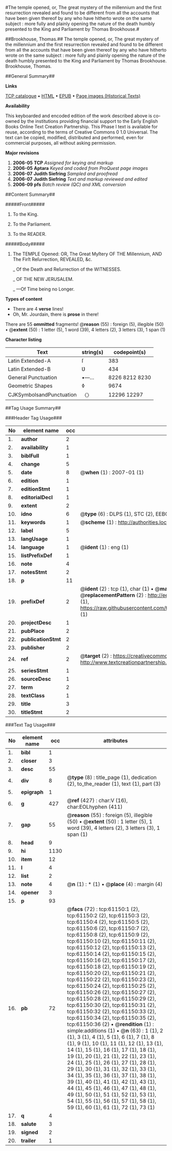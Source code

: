 #The temple opened, or, The great mystery of the millennium and the first resurrection revealed and found to be different from all the accounts that have been given thereof by any who have hitherto wrote on the same subject : more fully and plainly opening the nature of the death humbly presented to the King and Parliament by Thomas Brookhouse.#

##Brookhouse, Thomas.##
The temple opened, or, The great mystery of the millennium and the first resurrection revealed and found to be different from all the accounts that have been given thereof by any who have hitherto wrote on the same subject : more fully and plainly opening the nature of the death humbly presented to the King and Parliament by Thomas Brookhouse.
Brookhouse, Thomas.

##General Summary##

**Links**

[TCP catalogue](http://www.ota.ox.ac.uk/tcp/)  • 
[HTML](http://tei.it.ox.ac.uk/tcp/Texts-HTML/free/A29/A29711.html)  • 
[EPUB](http://tei.it.ox.ac.uk/tcp/Texts-EPUB/free/A29/A29711.epub) • 
[Page images (Historical Texts)](https://data.historicaltexts.jisc.ac.uk/view?pubId=eebo-12395520e&pageId=eebo-12395520e-61150-1)

**Availability**

This keyboarded and encoded edition of the
	       work described above is co-owned by the institutions
	       providing financial support to the Early English Books
	       Online Text Creation Partnership. This Phase I text is
	       available for reuse, according to the terms of Creative
	       Commons 0 1.0 Universal. The text can be copied,
	       modified, distributed and performed, even for
	       commercial purposes, all without asking permission.

**Major revisions**

1. __2006-05__ __TCP__ *Assigned for keying and markup*
1. __2006-05__ __Aptara__ *Keyed and coded from ProQuest page images*
1. __2006-07__ __Judith Siefring__ *Sampled and proofread*
1. __2006-07__ __Judith Siefring__ *Text and markup reviewed and edited*
1. __2006-09__ __pfs__ *Batch review (QC) and XML conversion*

##Content Summary##

#####Front#####

1. To the King.

1. To the Parliament.

1. To the READER.

#####Body#####

1. The TEMPLE Opened:
OR,
The Great Myſtery
OF THE
Millennium,
AND
The Firſt Reſurrection,
REVEALED, &c.

    _ Of the Death and Reſurrection of the
WITNESSES.

    _ OF THE
NEW JERUSALEM.

    _ —Of Time being no Longer.

**Types of content**

  * There are 4 **verse** lines!
  * Oh, Mr. Jourdain, there is **prose** in there!

There are 55 **ommitted** fragments! 
 @__reason__ (55) : foreign (5), illegible (50)  •  @__extent__ (50) : 1 letter (5), 1 word (39), 4 letters (2), 3 letters (3), 1 span (1)

**Character listing**


|Text|string(s)|codepoint(s)|
|---|---|---|
|Latin Extended-A|ſ|383|
|Latin Extended-B|Ʋ|434|
|General Punctuation|•—…|8226 8212 8230|
|Geometric Shapes|◊|9674|
|CJKSymbolsandPunctuation|〈〉|12296 12297|

##Tag Usage Summary##

###Header Tag Usage###

|No|element name|occ|attributes|
|---|---|---|---|
|1.|__author__|2||
|2.|__availability__|1||
|3.|__biblFull__|1||
|4.|__change__|5||
|5.|__date__|8| @__when__ (1) : 2007-01 (1)|
|6.|__edition__|1||
|7.|__editionStmt__|1||
|8.|__editorialDecl__|1||
|9.|__extent__|2||
|10.|__idno__|6| @__type__ (6) : DLPS (1), STC (2), EEBO-CITATION (1), OCLC (1), VID (1)|
|11.|__keywords__|1| @__scheme__ (1) : http://authorities.loc.gov/ (1)|
|12.|__label__|5||
|13.|__langUsage__|1||
|14.|__language__|1| @__ident__ (1) : eng (1)|
|15.|__listPrefixDef__|1||
|16.|__note__|4||
|17.|__notesStmt__|2||
|18.|__p__|11||
|19.|__prefixDef__|2| @__ident__ (2) : tcp (1), char (1)  •  @__matchPattern__ (2) : ([0-9\-]+):([0-9IVX]+) (1), (.+) (1)  •  @__replacementPattern__ (2) : http://eebo.chadwyck.com/downloadtiff?vid=$1&page=$2 (1), https://raw.githubusercontent.com/textcreationpartnership/Texts/master/tcpchars.xml#$1 (1)|
|20.|__projectDesc__|1||
|21.|__pubPlace__|2||
|22.|__publicationStmt__|2||
|23.|__publisher__|2||
|24.|__ref__|2| @__target__ (2) : https://creativecommons.org/publicdomain/zero/1.0/ (1), http://www.textcreationpartnership.org/docs/. (1)|
|25.|__seriesStmt__|1||
|26.|__sourceDesc__|1||
|27.|__term__|2||
|28.|__textClass__|1||
|29.|__title__|3||
|30.|__titleStmt__|2||


###Text Tag Usage###

|No|element name|occ|attributes|
|---|---|---|---|
|1.|__bibl__|1||
|2.|__closer__|3||
|3.|__desc__|55||
|4.|__div__|8| @__type__ (8) : title_page (1), dedication (2), to_the_reader (1), text (1), part (3)|
|5.|__epigraph__|1||
|6.|__g__|427| @__ref__ (427) : char:V (16), char:EOLhyphen (411)|
|7.|__gap__|55| @__reason__ (55) : foreign (5), illegible (50)  •  @__extent__ (50) : 1 letter (5), 1 word (39), 4 letters (2), 3 letters (3), 1 span (1)|
|8.|__head__|9||
|9.|__hi__|1130||
|10.|__item__|12||
|11.|__l__|4||
|12.|__list__|2||
|13.|__note__|4| @__n__ (1) : * (1)  •  @__place__ (4) : margin (4)|
|14.|__opener__|3||
|15.|__p__|93||
|16.|__pb__|72| @__facs__ (72) : tcp:61150:1 (2), tcp:61150:2 (2), tcp:61150:3 (2), tcp:61150:4 (2), tcp:61150:5 (2), tcp:61150:6 (2), tcp:61150:7 (2), tcp:61150:8 (2), tcp:61150:9 (2), tcp:61150:10 (2), tcp:61150:11 (2), tcp:61150:12 (2), tcp:61150:13 (2), tcp:61150:14 (2), tcp:61150:15 (2), tcp:61150:16 (2), tcp:61150:17 (2), tcp:61150:18 (2), tcp:61150:19 (2), tcp:61150:20 (2), tcp:61150:21 (2), tcp:61150:22 (2), tcp:61150:23 (2), tcp:61150:24 (2), tcp:61150:25 (2), tcp:61150:26 (2), tcp:61150:27 (2), tcp:61150:28 (2), tcp:61150:29 (2), tcp:61150:30 (2), tcp:61150:31 (2), tcp:61150:32 (2), tcp:61150:33 (2), tcp:61150:34 (2), tcp:61150:35 (2), tcp:61150:36 (2)  •  @__rendition__ (1) : simple:additions (1)  •  @__n__ (63) : 1 (1), 2 (1), 3 (1), 4 (1), 5 (1), 6 (1), 7 (1), 8 (1), 9 (1), 10 (1), 11 (1), 12 (1), 13 (1), 14 (1), 15 (1), 16 (1), 17 (1), 18 (1), 19 (1), 20 (1), 21 (1), 22 (1), 23 (1), 24 (1), 25 (1), 26 (1), 27 (1), 28 (1), 29 (1), 30 (1), 31 (1), 32 (1), 33 (1), 34 (1), 35 (1), 36 (1), 37 (1), 38 (1), 39 (1), 40 (1), 41 (1), 42 (1), 43 (1), 44 (1), 45 (1), 46 (1), 47 (1), 48 (1), 49 (1), 50 (1), 51 (1), 52 (1), 53 (1), 54 (1), 55 (1), 56 (1), 57 (1), 58 (1), 59 (1), 60 (1), 61 (1), 72 (1), 73 (1)|
|17.|__q__|4||
|18.|__salute__|3||
|19.|__signed__|2||
|20.|__trailer__|1||
